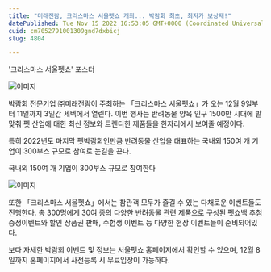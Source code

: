 ```yaml
---
title: "미래전람, 크리스마스 서울펫쇼 개최... 박람회 최초, 최저가 보상제!"
datePublished: Tue Nov 15 2022 16:53:05 GMT+0000 (Coordinated Universal Time)
cuid: cm7052791001309gnd7dxbicj
slug: 4804

---
```



'크리스마스 서울펫쇼' 포스터

![이미지](https://cdn.hashnode.com/res/hashnode/image/upload/v1739257583367/9a96327c-9c06-4f35-8b74-45752424fd2c.jpeg)

박람회 전문기업 ㈜미래전람이 주최하는 「크리스마스 서울펫쇼」가 오는 12월 9일부터 11일까지 3일간 세텍에서 열린다. 이번 행사는 반려동물 양육 인구 1500만 시대에 발맞춰 펫 산업에 대한 최신 정보와 트렌디한 제품들을 한자리에서 보여줄 예정이다.

특히 2022년도 마지막 펫박람회인만큼 반려동물 산업을 대표하는 국내외 150여 개 기업이 300부스 규모로 참여로 눈길을 끈다.

국내외 150여 개 기업이 300부스 규모로 참여한다

![이미지](https://cdn.hashnode.com/res/hashnode/image/upload/v1739257585550/1780caa9-ea3e-4b2b-a566-64248077f401.jpeg)

또한 「크리스마스 서울펫쇼」에서는 참관객 모두가 즐길 수 있는 다채로운 이벤트들도 진행한다. 총 300명에게 30여 종의 다양한 반려동물 관련 제품으로 구성된 펫쇼백 추첨 증정이벤트와 할인 상품권 판매, 수험생 이벤트 등 다양한 현장 이벤트들이 준비되어있다.

보다 자세한 박람회 이벤트 및 정보는 서울펫쇼 홈페이지에서 확인할 수 있으며, 12월 8일까지 홈페이지에서 사전등록 시 무료입장이 가능하다.